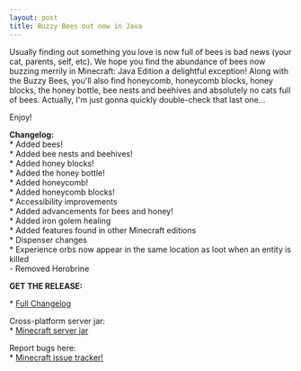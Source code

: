 ```yaml
---
layout: post
title: Buzzy Bees out now in Java
---
```


Usually finding out something you love is now full of bees is bad news (your cat, parents, self, etc). We hope you find the abundance of bees now buzzing merrily in Minecraft: Java Edition a delightful exception! Along with the Buzzy Bees, you'll also find honeycomb, honeycomb blocks, honey blocks, the honey bottle, bee nests and beehives and absolutely no cats full of bees. Actually, I'm just gonna quickly double-check that last one...<br>

Enjoy!<br>

**Changelog:**<br>
\* Added bees! <br>
\* Added bee nests and beehives! <br>
\* Added honey blocks! <br>
\* Added the honey bottle! <br>
\* Added honeycomb! <br>
\* Added honeycomb blocks! <br>
\* Accessibility improvements <br>
\* Added advancements for bees and honey! <br>
\* Added iron golem healing <br>
\* Added features found in other Minecraft editions <br>
\* Dispenser changes <br>
\* Experience orbs now appear in the same location as loot when an entity is killed <br>
\- Removed Herobrine<br>

**GET THE RELEASE:**<br>

\* [Full Changelog](https://www.minecraft.net/en-us/article/buzzy-bees-out-now-in-java)<br>

Cross-platform server jar:<br>
\* [Minecraft server jar](https://launcher.mojang.com/v1/objects/e9f105b3c5c7e85c7b445249a93362a22f62442d/server.jar)<br>

Report bugs here:<br>
\* [Minecraft issue tracker!](https://bugs.mojang.com/browse/MC)<br>
